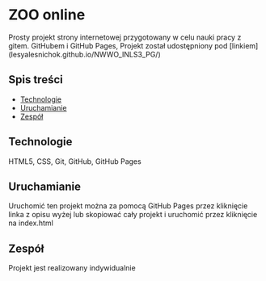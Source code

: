 # ZOO online
Prosty projekt strony internetowej przygotowany w celu nauki pracy z gitem. GitHubem i GitHub Pages, 
Projekt został udostępniony pod [linkiem] (lesyalesnichok.github.io/NWWO_INLS3_PG/)


## Spis treści
+ [Technologie](#technologie)
+ [Uruchamianie](#uruchamianie)
+ [Zespół](#Zespół)

## Technologie
HTML5, CSS, Git, GitHub, GitHub Pages

## Uruchamianie
Uruchomić ten projekt można za pomocą GitHub Pages przez kliknięcie linka z opisu wyżej
lub skopiować cały projekt i uruchomić przez kliknięcie na index.html

## Zespół
Projekt jest realizowany indywidualnie
